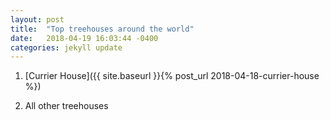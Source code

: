 ```yaml
---
layout: post
title:  "Top treehouses around the world"
date:   2018-04-19 16:03:44 -0400
categories: jekyll update
---
```


1. [Currier House]({{ site.baseurl }}{% post_url 2018-04-18-currier-house %})

2. All other treehouses